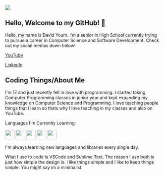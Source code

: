<img src="https://i.imgur.com/A2b2Gf7.png"/>


## Hello, Welcome to my GitHub! 👋

Hello, my name is David Youm. I'm a senior in High School currently trying to pursue a career in Computer Science and Software Development. Check out my social medias down below!

[YouTube](https://www.youtube.com/c/DavidYoum)

[LinkedIn](https://www.linkedin.com/in/davidyoum/)

## Coding Things/About Me

I'm 17 and just recently fell in love with programming. I started taking Computer Programming classes in junior year and kept expanding my knowledge on Computer Science and Programming. I love teaching people things that I learn so thats why I love teaching in my classes and also on YouTube.

Languages I'm Currently Learning:

<img src="https://cdn.jsdelivr.net/gh/devicons/devicon/icons/java/java-original-wordmark.svg" width = 30/> <img src="https://cdn.jsdelivr.net/gh/devicons/devicon/icons/cplusplus/cplusplus-original.svg" width = 30/>
<img src="https://cdn.jsdelivr.net/gh/devicons/devicon/icons/python/python-original.svg" width = 30/>
<img src="https://cdn.jsdelivr.net/gh/devicons/devicon/icons/ocaml/ocaml-original.svg" width = 30/>
<img src="https://cdn.jsdelivr.net/gh/devicons/devicon/icons/html5/html5-original.svg" width = 30/>

I'm always learning new languages and libraries every single day.

What I use to code is VSCode and Sublime Text. The reason I use both is just how simple the design is. I like things simple and I like to keep things simple. You might say im a minimalist.
